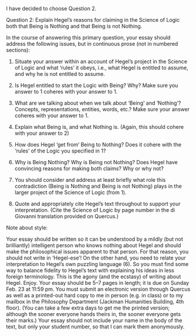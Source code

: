 I have decided to choose Question 2.

Question 2: Explain Hegel’s reasons for claiming in the Science of Logic both that Being is Nothing and that Being is not Nothing.

In the course of answering this primary question, your essay should address the following issues, but in continuous prose (not in numbered sections):

1. Situate your answer within an account of Hegel’s project in the Science of Logic and what ‘rules’ it obeys, i.e., what Hegel is entitled to assume, and why he is not entitled to assume.

2. Is Hegel entitled to start the Logic with Being? Why? Make sure you answer to 1 coheres with your answer to 1.

3. What are we talking about when we talk about ‘Being’ and ‘Nothing’? Concepts, representations, entities, words, etc.? Make sure your answer coheres with your answer to 1.

4. Explain what Being is, and what Nothing is. (Again, this should cohere with your answer to 2)

5. How does Hegel ‘get from’ Being to Nothing? Does it cohere with the ‘rules’ of the Logic you specified in 1?

6. Why is Being Nothing? Why is Being not Nothing? Does Hegel have convincing reasons for making both claims? Why or why not?

7. You should consider and address at least briefly what role this contradiction (Being is Nothing and Being is not Nothing) plays in the larger project of the Science of Logic (from 1).

8. Quote and appropriately cite Hegel’s text throughout to support your interpretation. (Cite the Science of Logic by page number in the di Giovanni translation provided on Quercus.)

Note about style:

Your essay should be written so it can be understood by a mildly (but not brilliantly) intelligent person who knows nothing about Hegel and should make the philosophical issues apparent to that person.
For that reason, you should not write in ‘Hegel-ese’! On the other hand, you need to relate your interpretation to Hegel’s own puzzling language (6). So you must find some way to balance fidelity to Hegel’s text with explaining his ideas in less foreign terminology. This is the agony (and the ecstasy) of writing about Hegel. Enjoy.
Your essay should be 5–7 pages in length; it is due on Sunday Feb. 23 at 11:59 pm. You must submit an electronic version through Quercus as well as a printed-out hard copy to me in person (e.g. in class) or to my mailbox in the Philosophy Department (Jackman Humanities Building, 4th floor). (You can take a few extra days to get me the printed version; although the sooner everyone hands theirs in, the sooner everyone gets their marks.) Your essay should not include your name in the body of the text, but only your student number, so that I can mark them anonymously.